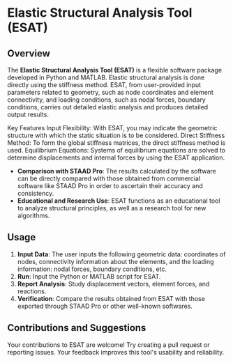 # Elastic Structural Analysis Tool (ESAT)

## Overview
The **Elastic Structural Analysis Tool (ESAT)** is a flexible software package developed in Python and MATLAB. Elastic structural analysis is done directly using the stiffness method. ESAT, from user-provided input parameters related to geometry, such as node coordinates and element connectivity, and loading conditions, such as nodal forces, boundary conditions, carries out detailed elastic analysis and produces detailed output results.

Key Features
Input Flexibility: With ESAT, you may indicate the geometric structure with which the static situation is to be considered.
Direct Stiffness Method: To form the global stiffness matrices, the direct stiffness method is used.
Equilibrium Equations: Systems of equilibrium equations are solved to determine displacements and internal forces by using the ESAT application.
- **Comparison with STAAD Pro**: The results calculated by the software can be directly compared with those obtained from commercial software like STAAD Pro in order to ascertain their accuracy and consistency.
- **Educational and Research Use**: ESAT functions as an educational tool to analyze structural principles, as well as a research tool for new algorithms.
## Usage
1. **Input Data**: The user inputs the following geometric data: coordinates of nodes, connectivity information about the elements, and the loading information: nodal forces, boundary conditions, etc.
2. **Run**: Input the Python or MATLAB script for ESAT.
3. **Report Analysis**: Study displacement vectors, element forces, and reactions.
4. **Verification**: Compare the results obtained from ESAT with those exported through STAAD Pro or other well-known softwares.

## Contributions and Suggestions
Your contributions to ESAT are welcome! Try creating a pull request or reporting issues. Your feedback improves this tool's usability and reliability.
